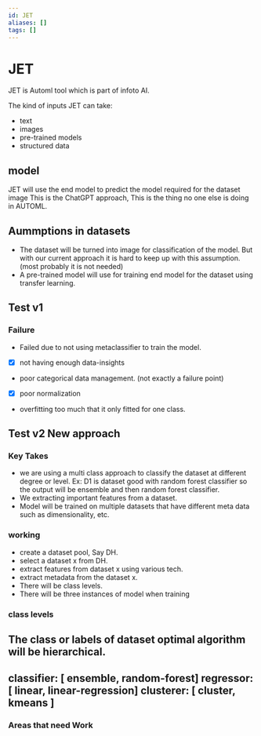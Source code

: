 ```yaml
---
id: JET
aliases: []
tags: []
---
```


# JET

JET is Automl tool which is part of infoto AI.

The kind of inputs JET can take:
- text
- images
- pre-trained models
- structured data

## model

JET will use the end model to predict the model required for the dataset image 
This is the ChatGPT approach, This is the thing no one else is doing in AUTOML.

## Aummptions in datasets
- The dataset will be turned into image for classification of the model. But with our current approach it is hard to keep up with this assumption. (most probably it is not needed)
- A pre-trained model will use for training end model for the dataset using transfer learning.

## Test v1 

### Failure
- Failed due to not using metaclassifier to train the model. 
- [x] not having enough data-insights
- poor categorical data management. (not exactly a failure point)
- [x] poor normalization 
- overfitting too much that it only fitted for one class.

## Test v2 New approach

### Key Takes
- we are using a multi class approach to classify the dataset at different degree or level. Ex: D1 is dataset good with random forest classifier so the output will be ensemble and then random forest classifier.
- We extracting important features from a dataset.
- Model will be trained on multiple datasets that have different meta data such as dimensionality, etc.

### working
- create a dataset pool, Say DH.
- select a dataset x from DH.
- extract features from dataset x using various tech.
- extract metadata from the dataset x.
- There will be class levels.
- There will be three instances of model when training

### class levels 
The class or labels of dataset optimal algorithm will be hierarchical.<br>
---
classifier: [ ensemble, random-forest]
regressor: [ linear, linear-regression]
clusterer: [ cluster, kmeans ]
---
### Areas that need Work 

